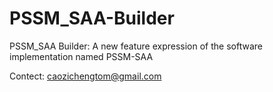 # PSSM_SAA-Builder
PSSM_SAA Builder: A new feature expression of the software implementation named PSSM-SAA

Contect: caozichengtom@gmail.com
